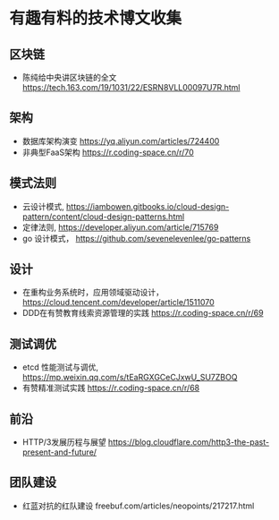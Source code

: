 # 有趣有料的技术博文收集

## 区块链
- 陈纯给中央讲区块链的全文 https://tech.163.com/19/1031/22/ESRN8VLL00097U7R.html

## 架构
- 数据库架构演变 https://yq.aliyun.com/articles/724400
- 非典型FaaS架构 https://r.coding-space.cn/r/70

## 模式法则
- 云设计模式, https://iambowen.gitbooks.io/cloud-design-pattern/content/cloud-design-patterns.html
- 定律法则, https://developer.aliyun.com/article/715769
- go 设计模式， https://github.com/sevenelevenlee/go-patterns

## 设计
- 在重构业务系统时，应用领域驱动设计， https://cloud.tencent.com/developer/article/1511070
- DDD在有赞教育线索资源管理的实践 https://r.coding-space.cn/r/69

## 测试调优
- etcd 性能测试与调优, https://mp.weixin.qq.com/s/tEaRGXGCeCJxwU_SU7ZBOQ
- 有赞精准测试实践 https://r.coding-space.cn/r/68

## 前沿
- HTTP/3发展历程与展望 https://blog.cloudflare.com/http3-the-past-present-and-future/

## 团队建设
- 红蓝对抗的红队建设 freebuf.com/articles/neopoints/217217.html
